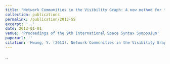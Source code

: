 ```yaml
---
title: "Network Communities in the Visibility Graph: A new method for the discretization of space"
collection: publications
permalink: /publication/2013-SS
excerpt: '..'
date: 2013-01-01
venue: 'Proceedings of the 9th International Space Syntax Symposium'
paperurl: ''
citation: 'Hwang, Y. (2013). Network Communities in the Visibility Graph: A new method for the discretization of space. In Proceedings of the Ninth International Space Syntax Symposium.'
---
```

..
